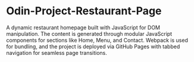 # Odin-Project-Restaurant-Page

A dynamic restaurant homepage built with JavaScript for DOM manipulation. The content is generated through modular JavaScript components for sections like Home, Menu, and Contact. Webpack is used for bundling, and the project is deployed via GitHub Pages with tabbed navigation for seamless page transitions.
